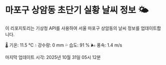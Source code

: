 
# 마포구 상암동 초단기 실황 날씨 정보 🌤️

이 리포지토리는 기상청 API를 사용하여 서울 마포구 상암동의 날씨 정보를 업데이트합니다. 

🌡️ 기온: 11.5 ℃
💧 강수량: 0 mm
💦 습도: 91 %
🌬️ 풍속: 1.4 m/s

마지막 업데이트 시각: 2025년 10월 31일 05시 12분    
